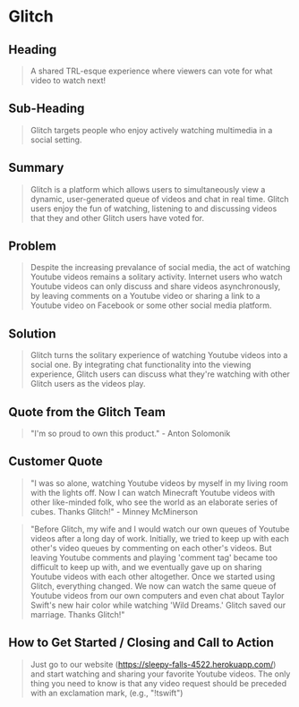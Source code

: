 # Glitch #

<!-- 
> This material was originally posted [here](http://www.quora.com/What-is-Amazons-approach-to-product-development-and-product-management). It is reproduced here for posterities sake.

There is an approach called "working backwards" that is widely used at Amazon. They work backwards from the customer, rather than starting with an idea for a product and trying to bolt customers onto it. While working backwards can be applied to any specific product decision, using this approach is especially important when developing new products or features.

For new initiatives a product manager typically starts by writing an internal press release announcing the finished product. The target audience for the press release is the new/updated product's customers, which can be retail customers or internal users of a tool or technology. Internal press releases are centered around the customer problem, how current solutions (internal or external) fail, and how the new product will blow away existing solutions.

If the benefits listed don't sound very interesting or exciting to customers, then perhaps they're not (and shouldn't be built). Instead, the product manager should keep iterating on the press release until they've come up with benefits that actually sound like benefits. Iterating on a press release is a lot less expensive than iterating on the product itself (and quicker!).

If the press release is more than a page and a half, it is probably too long. Keep it simple. 3-4 sentences for most paragraphs. Cut out the fat. Don't make it into a spec. You can accompany the press release with a FAQ that answers all of the other business or execution questions so the press release can stay focused on what the customer gets. My rule of thumb is that if the press release is hard to write, then the product is probably going to suck. Keep working at it until the outline for each paragraph flows. 

Oh, and I also like to write press-releases in what I call "Oprah-speak" for mainstream consumer products. Imagine you're sitting on Oprah's couch and have just explained the product to her, and then you listen as she explains it to her audience. That's "Oprah-speak", not "Geek-speak".

Once the project moves into development, the press release can be used as a touchstone; a guiding light. The product team can ask themselves, "Are we building what is in the press release?" If they find they're spending time building things that aren't in the press release (overbuilding), they need to ask themselves why. This keeps product development focused on achieving the customer benefits and not building extraneous stuff that takes longer to build, takes resources to maintain, and doesn't provide real customer benefit (at least not enough to warrant inclusion in the press release).
 -->
 
## Heading ##
  > A shared TRL-esque experience where viewers can vote for what video to watch next!

## Sub-Heading ##
  > Glitch targets people who enjoy actively watching multimedia in a social setting.

## Summary ##
  > Glitch is a platform which allows users to simultaneously view a dynamic, user-generated queue of videos and chat in real time.  Glitch users enjoy the fun of watching, listening to and discussing videos that they and other Glitch users have voted for.  

## Problem ##
  > Despite the increasing prevalance of social media, the act of watching Youtube videos remains a solitary activity. Internet users who watch Youtube videos can only discuss and share videos asynchronously, by leaving comments on a Youtube video or sharing a link to a Youtube video on Facebook or some other social media platform. 

## Solution ##
  > Glitch turns the solitary experience of watching Youtube videos into a social one.  By integrating chat functionality into the viewing experience, Glitch users can discuss what they're watching with other Glitch users as the videos play.  

## Quote from the Glitch Team ##
  > "I'm so proud to own this product." - Anton Solomonik

## Customer Quote ##
  > "I was so alone, watching Youtube videos by myself in my living room with the lights off.  Now I can watch Minecraft Youtube videos with other like-minded folk, who see the world as an elaborate series of cubes.  Thanks Glitch!" - Minney McMinerson

  > "Before Glitch, my wife and I would watch our own queues of Youtube videos after a long day of work.  Initially, we tried to keep up with each other's video queues by commenting on each other's videos.  But leaving Youtube comments and playing 'comment tag' became too difficult to keep up with, and we eventually gave up on sharing Youtube videos with each other altogether.  Once we started using Glitch, everything changed.  We now can watch the same queue of Youtube videos from our own computers and even chat about Taylor Swift's new hair color while watching 'Wild Dreams.' Glitch saved our marriage.  Thanks Glitch!"

## How to Get Started / Closing and Call to Action ##
  > Just go to our website (https://sleepy-falls-4522.herokuapp.com/) and start watching and sharing your favorite Youtube videos.  The only thing you need to know is that any video request should be preceded with an exclamation mark, (e.g., "!tswift")
